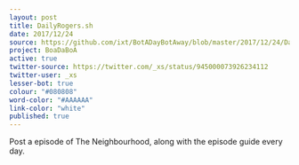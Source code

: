 ```yaml
---
layout: post
title: DailyRogers.sh
date: 2017/12/24
source: https://github.com/ixt/BotADayBotAway/blob/master/2017/12/24/DailyRogers.sh
project: BoaDaBoA
active: true
twitter-source: https://twitter.com/_xs/status/945000073926234112
twitter-user: _xs
lesser-bot: true
colour: "#080808"
word-color: "#AAAAAA"
link-color: "white"
published: true
---
```

 

Post a episode of The Neighbourhood, along with the episode guide every day.

